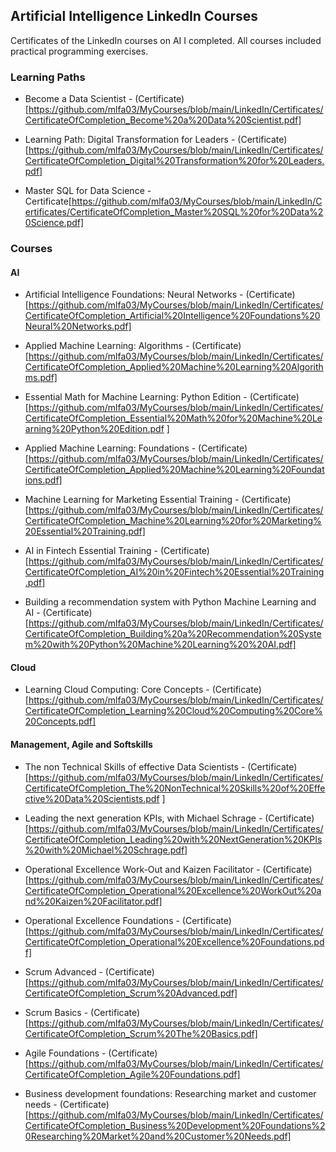 ## Artificial Intelligence LinkedIn Courses 

Certificates of the LinkedIn courses on AI I completed. All courses included practical programming exercises. 

### Learning Paths
- Become a Data Scientist - (Certificate)[https://github.com/mlfa03/MyCourses/blob/main/LinkedIn/Certificates/CertificateOfCompletion_Become%20a%20Data%20Scientist.pdf]

- Learning Path: Digital Transformation for Leaders - (Certificate)[https://github.com/mlfa03/MyCourses/blob/main/LinkedIn/Certificates/CertificateOfCompletion_Digital%20Transformation%20for%20Leaders.pdf]

- Master SQL for Data Science - Certificate[https://github.com/mlfa03/MyCourses/blob/main/LinkedIn/Certificates/CertificateOfCompletion_Master%20SQL%20for%20Data%20Science.pdf]



### Courses

#### AI
  - Artificial Intelligence Foundations: Neural Networks - (Certificate)[https://github.com/mlfa03/MyCourses/blob/main/LinkedIn/Certificates/CertificateOfCompletion_Artificial%20Intelligence%20Foundations%20Neural%20Networks.pdf]
  
  - Applied Machine Learning: Algorithms - (Certificate)[https://github.com/mlfa03/MyCourses/blob/main/LinkedIn/Certificates/CertificateOfCompletion_Applied%20Machine%20Learning%20Algorithms.pdf]
  
  - Essential Math for Machine Learning: Python Edition - (Certificate)[https://github.com/mlfa03/MyCourses/blob/main/LinkedIn/Certificates/CertificateOfCompletion_Essential%20Math%20for%20Machine%20Learning%20Python%20Edition.pdf ]
  
  - Applied Machine Learning: Foundations - (Certificate)[https://github.com/mlfa03/MyCourses/blob/main/LinkedIn/Certificates/CertificateOfCompletion_Applied%20Machine%20Learning%20Foundations.pdf]
  
  - Machine Learning for Marketing Essential Training - (Certificate)[https://github.com/mlfa03/MyCourses/blob/main/LinkedIn/Certificates/CertificateOfCompletion_Machine%20Learning%20for%20Marketing%20Essential%20Training.pdf]
  
 - AI in Fintech Essential Training - (Certificate)[https://github.com/mlfa03/MyCourses/blob/main/LinkedIn/Certificates/CertificateOfCompletion_AI%20in%20Fintech%20Essential%20Training.pdf]
 
 - Building a recommendation system with Python Machine Learning and AI - (Certificate)[https://github.com/mlfa03/MyCourses/blob/main/LinkedIn/Certificates/CertificateOfCompletion_Building%20a%20Recommendation%20System%20with%20Python%20Machine%20Learning%20%20AI.pdf]
 
 #### Cloud
  
 - Learning Cloud Computing: Core Concepts - (Certificate)[https://github.com/mlfa03/MyCourses/blob/main/LinkedIn/Certificates/CertificateOfCompletion_Learning%20Cloud%20Computing%20Core%20Concepts.pdf]
 
 
 #### Management, Agile and Softskills
 
 - The non Technical Skills of effective Data Scientists - (Certificate)[https://github.com/mlfa03/MyCourses/blob/main/LinkedIn/Certificates/CertificateOfCompletion_The%20NonTechnical%20Skills%20of%20Effective%20Data%20Scientists.pdf ]
 
 - Leading the next generation KPIs, with Michael Schrage - (Certificate)[https://github.com/mlfa03/MyCourses/blob/main/LinkedIn/Certificates/CertificateOfCompletion_Leading%20with%20NextGeneration%20KPIs%20with%20Michael%20Schrage.pdf]
 
 - Operational Excellence Work-Out and Kaizen Facilitator - (Certificate)[https://github.com/mlfa03/MyCourses/blob/main/LinkedIn/Certificates/CertificateOfCompletion_Operational%20Excellence%20WorkOut%20and%20Kaizen%20Facilitator.pdf]
 
 - Operational Excellence Foundations - (Certificate)[https://github.com/mlfa03/MyCourses/blob/main/LinkedIn/Certificates/CertificateOfCompletion_Operational%20Excellence%20Foundations.pdf]
 
 - Scrum Advanced - (Certificate)[https://github.com/mlfa03/MyCourses/blob/main/LinkedIn/Certificates/CertificateOfCompletion_Scrum%20Advanced.pdf]
 
 - Scrum Basics - (Certificate)[https://github.com/mlfa03/MyCourses/blob/main/LinkedIn/Certificates/CertificateOfCompletion_Scrum%20The%20Basics.pdf]
 
 - Agile Foundations - (Certificate)[https://github.com/mlfa03/MyCourses/blob/main/LinkedIn/Certificates/CertificateOfCompletion_Agile%20Foundations.pdf]
 
 - Business development foundations: Researching market and customer needs - (Certificate)[https://github.com/mlfa03/MyCourses/blob/main/LinkedIn/Certificates/CertificateOfCompletion_Business%20Development%20Foundations%20Researching%20Market%20and%20Customer%20Needs.pdf]


    
